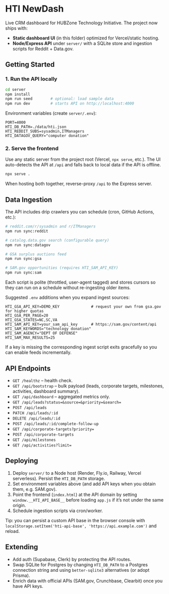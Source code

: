 # HTI NewDash

Live CRM dashboard for HUBZone Technology Initiative. The project now ships with:

- **Static dashboard UI** (in this folder) optimized for Vercel/static hosting.
- **Node/Express API** under `server/` with a SQLite store and ingestion scripts for Reddit + Data.gov.

## Getting Started

### 1. Run the API locally

```bash
cd server
npm install
npm run seed        # optional: load sample data
npm run dev         # starts API on http://localhost:4000
```

Environment variables (create `server/.env`):

```
PORT=4000
HTI_DB_PATH=./data/hti.json
HTI_REDDIT_SUBS=sysadmin,ITManagers
HTI_DATAGOV_QUERY="computer donation"
```

### 2. Serve the frontend

Use any static server from the project root (Vercel, `npx serve`, etc.). The UI auto-detects the API at `/api` and falls back to local data if the API is offline.

```bash
npx serve .
```

When hosting both together, reverse-proxy `/api` to the Express server.

## Data Ingestion

The API includes drip crawlers you can schedule (cron, GitHub Actions, etc.):

```bash
# reddit.com/r/sysadmin and r/ITManagers
npm run sync:reddit

# catalog.data.gov search (configurable query)
npm run sync:datagov

# GSA surplus auctions feed
npm run sync:gsa

# SAM.gov opportunities (requires HTI_SAM_API_KEY)
npm run sync:sam
```

Each script is polite (throttled, user-agent tagged) and stores cursors so they can run on a schedule without re-ingesting older items.

Suggested `.env` additions when you expand ingest sources:

```
HTI_GSA_API_KEY=DEMO_KEY              # request your own from gsa.gov for higher quotas
HTI_GSA_PER_PAGE=20
HTI_GSA_STATES=NC,SC,VA
HTI_SAM_API_KEY=your_sam_api_key      # https://sam.gov/content/api
HTI_SAM_KEYWORDS="technology donation"
HTI_SAM_AGENCY="DEPT OF DEFENSE"
HTI_SAM_MAX_RESULTS=25
```

If a key is missing the corresponding ingest script exits gracefully so you can enable feeds incrementally.

## API Endpoints

- `GET /healthz` – health check.
- `GET /api/bootstrap` – bulk payload (leads, corporate targets, milestones, activities, dashboard summary).
- `GET /api/dashboard` – aggregated metrics only.
- `GET /api/leads?status=&source=&priority=&search=`
- `POST /api/leads`
- `PATCH /api/leads/:id`
- `DELETE /api/leads/:id`
- `POST /api/leads/:id/complete-follow-up`
- `GET /api/corporate-targets?priority=`
- `POST /api/corporate-targets`
- `GET /api/milestones`
- `GET /api/activities?limit=`

## Deploying

1. Deploy `server/` to a Node host (Render, Fly.io, Railway, Vercel serverless). Persist the `HTI_DB_PATH` storage.
2. Set environment variables above (and add API keys when you obtain them, e.g. SAM.gov).
3. Point the frontend (`index.html`) at the API domain by setting `window.__HTI_API_BASE__` before loading `app.js` if it’s not under the same origin.
4. Schedule ingestion scripts via cron/worker.

Tip: you can persist a custom API base in the browser console with `localStorage.setItem('hti-api-base', 'https://api.example.com')` and reload.

## Extending

- Add auth (Supabase, Clerk) by protecting the API routes.
- Swap SQLite for Postgres by changing `HTI_DB_PATH` to a Postgres connection string and using `better-sqlite3` alternatives (or adopt Prisma).
- Enrich data with official APIs (SAM.gov, Crunchbase, Clearbit) once you have API keys.
